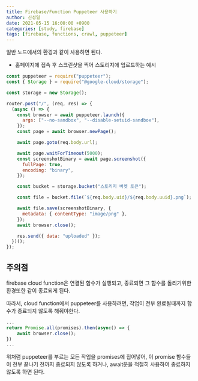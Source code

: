 ```yaml
---
title: Firebase/Function Puppeteer 사용하기
author: 신성일
date: 2021-05-15 16:00:00 +0900
categories: [study, firebase]
tags: [firebase, functions, crawl, puppeteer]
---
```


일반 노드에서의 환경과 같이 사용하면 된다.

- 홈페이지에 접속 후 스크린샷을 찍어 스토리지에 업로드하는 예시

```js
const puppeteer = require("puppeteer");
const { Storage } = require("@google-cloud/storage");

const storage = new Storage();

router.post("/", (req, res) => {
  (async () => {
    const browser = await puppeteer.launch({
      args: ["--no-sandbox", "--disable-setuid-sandbox"],
    });
    const page = await browser.newPage();

    await page.goto(req.body.url);

    await page.waitForTimeout(5000);
    const screenshotBinary = await page.screenshot({
      fullPage: true,
      encoding: "binary",
    });

    const bucket = storage.bucket("스토리지 버켓 토큰");

    const file = bucket.file(`${req.body.uid}/${req.body.uuid}.png`);

    await file.save(screenshotBinary, {
      metadata: { contentType: "image/png" },
    });
    await browser.close();

    res.send({ data: "uploaded" });
  })();
});
```

## 주의점

firebase cloud function은 연결된 함수가 실행되고, 종료되면 그 함수를 돌리기위한 환경또한 같이 종료되게 된다.

따라서, cloud function에서 puppeteer를 사용하려면, 작업이 전부 완료될때까지 함수가 종료되지 않도록 해줘야한다.

```js
...
return Promise.all(promises).then(async() => {
    await browser.close();
})
...
```

위처럼 puppeteer를 부르는 모든 작업을 promises에 집어넣어, 이 promise 함수들이 전부 끝나기 전까지 종료되지 않도록 하거나, await문을 적절히 사용하여 종료하지 않도록 하면 된다.
